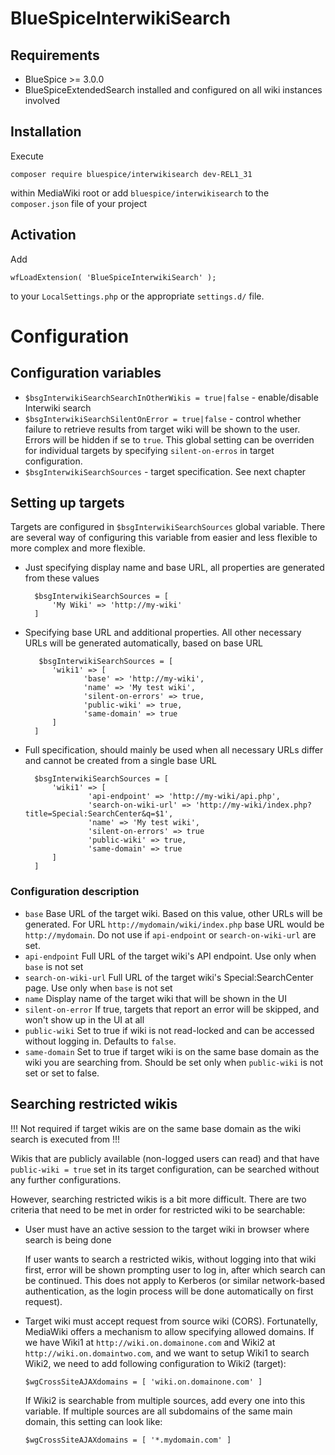 # BlueSpiceInterwikiSearch

## Requirements

- BlueSpice >= 3.0.0
- BlueSpiceExtendedSearch installed and configured on all wiki instances involved

## Installation
Execute

    composer require bluespice/interwikisearch dev-REL1_31
within MediaWiki root or add `bluespice/interwikisearch` to the
`composer.json` file of your project

## Activation
Add

    wfLoadExtension( 'BlueSpiceInterwikiSearch' );
to your `LocalSettings.php` or the appropriate `settings.d/` file.

# Configuration
## Configuration variables

- `$bsgInterwikiSearchSearchInOtherWikis = true|false` - enable/disable Interwiki search 
- `$bsgInterwikiSearchSilentOnError = true|false` - control whether failure to retrieve results from target wiki will be shown to the user. Errors will be hidden if se to `true`.
This global setting can be overriden for individual targets by specifying `silent-on-erros` in target configuration.
- `$bsgInterwikiSearchSources` - target specification. See next chapter

## Setting up targets

Targets are configured in `$bsgInterwikiSearchSources` global variable.
There are several way of configuring this variable from easier and less flexible to more complex and more flexible.

- Just specifying display name and base URL, all properties are generated from these values
        
        $bsgInterwikiSearchSources = [
            'My Wiki' => 'http://my-wiki'
        ]
    
- Specifying base URL and additional properties. All other necessary URLs will be generated automatically, based on base URL

         $bsgInterwikiSearchSources = [
            'wiki1' => [
                   'base' => 'http://my-wiki',
                   'name' => 'My test wiki',
                   'silent-on-errors' => true,
                   'public-wiki' => true,
                   'same-domain' => true
            ]
        ]

- Full specification, should mainly be used when all necessary URLs differ and cannot be created from a single base URL    
    
        $bsgInterwikiSearchSources = [
            'wiki1' => [
                    'api-endpoint' => 'http://my-wiki/api.php',
                    'search-on-wiki-url' => 'http://my-wiki/index.php?title=Special:SearchCenter&q=$1',
                    'name' => 'My test wiki',
                    'silent-on-errors' => true
                    'public-wiki' => true,
                    'same-domain' => true
            ]
        ]

### Configuration description

- `base` Base URL of the target wiki. Based on this value, other URLs will be generated. For URL `http://mydomain/wiki/index.php` base URL would be `http://mydomain`. Do not use if `api-endpoint` or `search-on-wiki-url` are set.
- `api-endpoint` Full URL of the target wiki's API endpoint. Use only when `base` is not set
- `search-on-wiki-url` Full URL of the target wiki's Special:SearchCenter page. Use only when `base` is not set
- `name` Display name of the target wiki that will be shown in the UI
- `silent-on-error` If true, targets that report an error will be skipped, and won't show up in the UI at all
- `public-wiki` Set to true if wiki is not read-locked and can be accessed without logging in. Defaults to `false`.
- `same-domain` Set to true if target wiki is on the same base domain as the wiki you are searching from. Should be set only when `public-wiki` is not set or set to false.

## Searching restricted wikis

!!! Not required if target wikis are on the same base domain as the wiki search is executed from !!!

Wikis that are publicly available (non-logged users can read) and that have `public-wiki = true` set in its target configuration, can be searched without any further configurations.

However, searching restricted wikis is a bit more difficult. There are two criteria that need to be met in order for restricted wiki to be searchable:

- User must have an active session to the target wiki in browser where search is being done
    
    If user wants to search a restricted wikis, without logging into that wiki first, error will be shown prompting user to log in, after which
    search can be continued. This does not apply to Kerberos (or similar network-based authentication, as the login process
    will be done automatically on first request).
-  Target wiki must accept request from source wiki (CORS).
    Fortunatelly, MediaWiki offers a mechanism to allow specifying allowed domains.
    If we have Wiki1 at `http://wiki.on.domainone.com` and Wiki2 at `http://wiki.on.domaintwo.com`, and we want to setup Wiki1 to search Wiki2, we need to add following configuration to Wiki2 (target):
    
    `$wgCrossSiteAJAXdomains = [ 'wiki.on.domainone.com' ]`
    
    If Wiki2 is searchable from multiple sources, add every one into this variable. If multiple sources are all subdomains of the same main domain, this setting can look like:
    
    `$wgCrossSiteAJAXdomains = [ '*.mydomain.com' ]`

